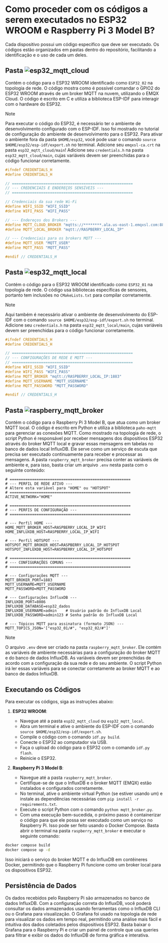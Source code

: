 # Como proceder com os códigos a serem executados no ESP32 WROOM e Raspberry Pi 3 Model B?

Cada dispositivo possui um código específico que deve ser executado. Os códigos estão organizados em pastas dentro do repositório, facilitando a identificação e o uso de cada um deles.

## Pasta ![`esp32_mqtt_cloud`](esp32_mqtt_cloud)

Contém o código para o ESP32 WROOM identificado como `ESP32_02` na topologia de rede. O código mostra como é possível comandar o GPIO2 do ESP32 WROOM através de um broker MQTT na nuvem, utilizando o EMQX Cloud. O código é escrito em C e utiliza a biblioteca ESP-IDF para interagir com o hardware do ESP32.

> [!NOTE]
> Para executar o código do ESP32, é necessário ter o ambiente de desenvolvimento configurado com o ESP-IDF. Isso foi mostrado no tutorial de configuração do ambiente de desenvolvimento para o ESP32. Para ativar o ambiente fora da pasta `$HOME/esp32`, você pode usar o comando `source $HOME/esp32/esp-idf/export.sh` no terminal.
> Adicione seu `emqxsl-ca.crt` na pasta `esp32_mqtt_cloud/main`!
> Adicione seu `credentials.h` na pasta `esp32_mqtt_cloud/main`, cujas variáveis devem ser preenchidas para o código funcionar corretamente.

```c
#ifndef CREDENTIALS_H
#define CREDENTIALS_H

// ======================================================
// --- CREDENCIAIS E ENDEREÇOS SENSÍVEIS ---
// ======================================================

// Credenciais da sua rede Wi-Fi
#define WIFI_SSID "WIFI_SSID"
#define WIFI_PASS "WIFI_PASS"

// --- Endereços dos Brokers ---
#define MQTT_CLOUD_BROKER "mqtts://********.ala.us-east-1.emqxsl.com:8883"
#define MQTT_LOCAL_BROKER "mqtt://RASPBERRY_LOCAL_IP"

// --- Credenciais para os brokers MQTT ---
#define MQTT_USER "MQTT_USER"
#define MQTT_PASS "MQTT_PASS"

#endif // CREDENTIALS_H
```

## Pasta ![`esp32_mqtt_local`](esp32_mqtt_local)

Contém o código para o ESP32 WROOM identificado como `ESP32_01` na topologia de rede. O código usa bibliotecas específicas de sensores, portanto tem inclusões no `CMakeLists.txt` para compilar corretamente.
> [!NOTE]
> Aqui também é necessário ativar o ambiente de desenvolvimento do ESP-IDF com o comando `source $HOME/esp32/esp-idf/export.sh` no terminal.
> Adicione seu `credentials.h` na pasta `esp32_mqtt_local/main`, cujas variáveis devem ser preenchidas para o código funcionar corretamente.

```c
#ifndef CREDENTIALS_H
#define CREDENTIALS_H

// ======================================================
// --- CONFIGURAÇÕES DE REDE E MQTT ---
// ======================================================
#define WIFI_SSID "WIFI_SSID"
#define WIFI_PASS "WIFI_PASS"
#define MQTT_BROKER "mqtt://RASPBERRY_LOCAL_IP:1883"
#define MQTT_USERNAME "MQTT_USERNAME"
#define MQTT_PASSWORD "MQTT_PASSWORD"

#endif // CREDENTIALS_H
```

## Pasta ![`raspberry_mqtt_broker`](raspberry_mqtt_broker)

Contém o código para o Raspberry Pi 3 Model B, que atua como um broker MQTT local. O código é escrito em Python e utiliza a biblioteca `paho-mqtt` para gerenciar as conexões MQTT. Como mostrado na topologia de rede, o script Python é responsável por receber mensagens dos dispositivos ESP32 através do broker MQTT local e gravar essas mensagens em tabelas no banco de dados local InfluxDB. Ele serve como um serviço de escuta que precisa ser executado continuamente para receber e processar as mensagens. A pasta `raspberry_mqtt_broker` precisa conter as variáveis de ambiente e, para isso, basta criar um arquivo `.env` nesta pasta com o seguinte conteúdo:

```env
# ======================================================
# --- PERFIL DE REDE ATIVO ---
# Altere esta variável para "HOME" ou "HOTSPOT"
# ======================================================
ACTIVE_NETWORK="HOME"

# ======================================================
# --- PERFIS DE CONFIGURAÇÃO ---
# ======================================================

# --- Perfil HOME ---
HOME_MQTT_BROKER_HOST=RASPBERRY_LOCAL_IP_WIFI
HOME_INFLUXDB_HOST=RASPBERRY_LOCAL_IP_WIFI

# --- Perfil HOTSPOT ---
HOTSPOT_MQTT_BROKER_HOST=RASPBERRY_LOCAL_IP_HOTSPOT
HOTSPOT_INFLUXDB_HOST=RASPBERRY_LOCAL_IP_HOTSPOT

# ======================================================
# --- CONFIGURAÇÕES COMUNS ---
# ======================================================

# --- Configurações MQTT ---
MQTT_BROKER_PORT=1883
MQTT_USERNAME=MQTT_USERNAME
MQTT_PASSWORD=MQTT_PASSWORD

# --- Configurações InfluxDB ---
INFLUXDB_PORT=8086
INFLUXDB_DATABASE=esp32_dados
INFLUXDB_USERNAME=admin    # Usuário padrão do InfluxDB Local
INFLUXDB_PASSWORD=admin123 # Senha padrão do InfluxDB Local

# --- Tópicos MQTT para assinatura (formato JSON) ---
MQTT_TOPICS_JSON='["esp32_01/#", "esp32_02/#"]'
```

>[!NOTE]
> O arquivo `.env` deve ser criado na pasta `raspberry_mqtt_broker`. Ele contém as variáveis de ambiente necessárias para a configuração do broker MQTT e do banco de dados InfluxDB. As variáveis devem ser preenchidas de acordo com a configuração da sua rede e do seu ambiente. O script Python irá ler essas variáveis para se conectar corretamente ao broker MQTT e ao banco de dados InfluxDB.

## Executando os Códigos
Para executar os códigos, siga as instruções abaixo:

1. **ESP32 WROOM**:
   - Navegue até a pasta `esp32_mqtt_cloud` ou `esp32_mqtt_local`.
   - Abra um terminal e ative o ambiente do ESP-IDF com o comando `source $HOME/esp32/esp-idf/export.sh`.
   - Compile o código com o comando `idf.py build`.
   - Conecte o ESP32 ao computador via USB.
   - Faça o upload do código para o ESP32 com o comando `idf.py flash`.
   - Reinicie o ESP32.

2. **Raspberry Pi 3 Model B**:
   - Navegue até a pasta `raspberry_mqtt_broker`.
   - Certifique-se de que o InfluxDB e o broker MQTT (EMQX) estão instalados e configurados corretamente.
   - No terminal, ative o ambiente virtual Python (se estiver usando um) e instale as dependências necessárias com `pip install -r requirements.txt`.
   - Execute o script Python com o comando `python mqtt_broker.py`.
   - Com uma execução bem-sucedida, o próximo passo é containerizar o código para que ele possa ser executado como um serviço no Raspberry Pi. Isso pode ser feito usando o Docker Compose. Basta abrir o terminal na pasta `raspberry_mqtt_broker` e executar o seguinte comando:

```bash
docker compose build
docker compose up -d
```

Isso iniciará o serviço do broker MQTT e do InfluxDB em contêineres Docker, permitindo que o Raspberry Pi funcione como um broker local para os dispositivos ESP32.

## Persistência de Dados
Os dados recebidos pelo Raspberry Pi são armazenados no banco de dados InfluxDB. Com a configuração correta do InfluxDB, você poderá consultar os dados armazenados usando ferramentas como o InfluxDB CLI ou o Grafana para visualização. O Grafana foi usado na topologia de rede para visualizar os dados em tempo real, permitindo uma análise mais fácil e intuitiva dos dados coletados pelos dispositivos ESP32. Basta baixar o Grafana para o Raspberry Pi e criar um painel de controle que usa queries para filtrar e exibir os dados do InfluxDB de forma gráfica e interativa.